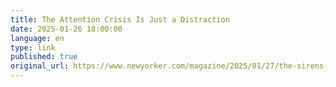 ```yaml
--- 
title: The Attention Crisis Is Just a Distraction
date: 2025-01-26 18:00:00
language: en
type: link
published: true
original_url: https://www.newyorker.com/magazine/2025/01/27/the-sirens-call-chris-hayes-book-review
---
```

